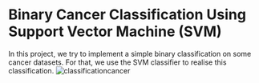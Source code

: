 # Binary Cancer Classification Using Support Vector Machine (SVM)
In this project, we try to implement a simple binary classification on some cancer datasets. For that, we use the SVM classifier to realise this classification.
![classificationcancer](https://user-images.githubusercontent.com/53651195/184142102-0584b54d-4d24-4967-8b75-f13a11e20fb4.JPG)
